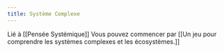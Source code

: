 ```yaml
---
title: Système Complexe
---
```


Lié à [[Pensée Systémique]]
Vous pouvez commencer par [[Un jeu pour comprendre les systèmes complexes et les écosystèmes.]]